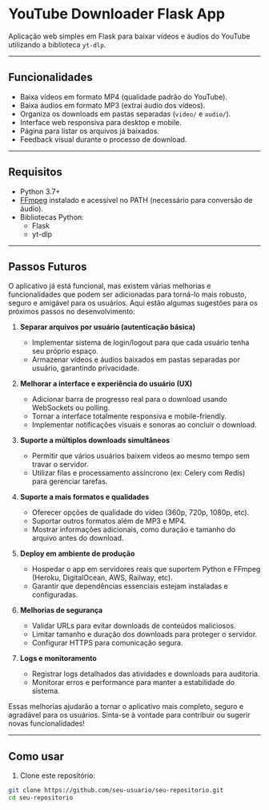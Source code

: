 # YouTube Downloader Flask App

Aplicação web simples em Flask para baixar vídeos e áudios do YouTube utilizando a biblioteca `yt-dlp`.

---

## Funcionalidades

- Baixa vídeos em formato MP4 (qualidade padrão do YouTube).
- Baixa áudios em formato MP3 (extrai áudio dos vídeos).
- Organiza os downloads em pastas separadas (`video/` e `audio/`).
- Interface web responsiva para desktop e mobile.
- Página para listar os arquivos já baixados.
- Feedback visual durante o processo de download.

---

## Requisitos

- Python 3.7+
- [FFmpeg](https://ffmpeg.org/download.html) instalado e acessível no PATH (necessário para conversão de áudio).
- Bibliotecas Python:
  - Flask
  - yt-dlp

---
## Passos Futuros

O aplicativo já está funcional, mas existem várias melhorias e funcionalidades que podem ser adicionadas para torná-lo mais robusto, seguro e amigável para os usuários. Aqui estão algumas sugestões para os próximos passos no desenvolvimento:

1. **Separar arquivos por usuário (autenticação básica)**
   - Implementar sistema de login/logout para que cada usuário tenha seu próprio espaço.
   - Armazenar vídeos e áudios baixados em pastas separadas por usuário, garantindo privacidade.

2. **Melhorar a interface e experiência do usuário (UX)**
   - Adicionar barra de progresso real para o download usando WebSockets ou polling.
   - Tornar a interface totalmente responsiva e mobile-friendly.
   - Implementar notificações visuais e sonoras ao concluir o download.

3. **Suporte a múltiplos downloads simultâneos**
   - Permitir que vários usuários baixem vídeos ao mesmo tempo sem travar o servidor.
   - Utilizar filas e processamento assíncrono (ex: Celery com Redis) para gerenciar tarefas.

4. **Suporte a mais formatos e qualidades**
   - Oferecer opções de qualidade do vídeo (360p, 720p, 1080p, etc).
   - Suportar outros formatos além de MP3 e MP4.
   - Mostrar informações adicionais, como duração e tamanho do arquivo antes do download.

5. **Deploy em ambiente de produção**
   - Hospedar o app em servidores reais que suportem Python e FFmpeg (Heroku, DigitalOcean, AWS, Railway, etc).
   - Garantir que dependências essenciais estejam instaladas e configuradas.

6. **Melhorias de segurança**
   - Validar URLs para evitar downloads de conteúdos maliciosos.
   - Limitar tamanho e duração dos downloads para proteger o servidor.
   - Configurar HTTPS para comunicação segura.

7. **Logs e monitoramento**
   - Registrar logs detalhados das atividades e downloads para auditoria.
   - Monitorar erros e performance para manter a estabilidade do sistema.

Essas melhorias ajudarão a tornar o aplicativo mais completo, seguro e agradável para os usuários. Sinta-se à vontade para contribuir ou sugerir novas funcionalidades!

---

## Como usar

1. Clone este repositório:

```bash
git clone https://github.com/seu-usuario/seu-repositorio.git
cd seu-repositorio

